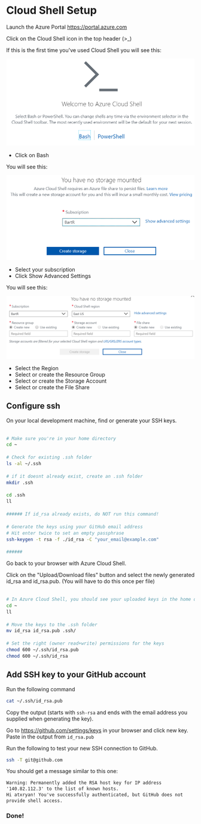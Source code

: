 # Cloud Shell Setup

Launch the Azure Portal <https://portal.azure.com>

Click on the Cloud Shell icon in the top header (>_)

If this is the first time you've used Cloud Shell you will see this:

![Initial node resource group](images/cloud-shell-1.png)

* Click on Bash

You will see this:

![Initial node resource group](images/cloud-shell-2.png)

* Select your subscription
* Click Show Advanced Settings

You will see this:

![Initial node resource group](images/cloud-shell-3.png)

* Select the Region
* Select or create the Resource Group
* Select or create the Storage Account
* Select or create the File Share

## Configure ssh

On your local development machine, find or generate your SSH keys.

```bash

# Make sure you're in your home directory
cd ~

# Check for existing .ssh folder
ls -al ~/.ssh

# if it doesnt already exist, create an .ssh folder 
mkdir .ssh

cd .ssh
ll

###### If id_rsa already exists, do NOT run this command!

# Generate the keys using your GitHub email address
# Hit enter twice to set an empty passphrase
ssh-keygen -t rsa -f ./id_rsa -C "your_email@example.com"

######

```

Go back to your browser with Azure Cloud Shell.

Click on the "Upload/Download files" button and select the newly generated id_rsa and id_rsa.pub. (You will have to do this once per file)

```bash

# In Azure Cloud Shell, you should see your uploaded keys in the home dir.
cd ~
ll

# Move the keys to the .ssh folder
mv id_rsa id_rsa.pub .ssh/

# Set the right (owner read+write) permissions for the keys
chmod 600 ~/.ssh/id_rsa.pub
chmod 600 ~/.ssh/id_rsa

```

## Add SSH key to your GitHub account

Run the following command

```bash
cat ~/.ssh/id_rsa.pub
```

Copy the output (starts with `ssh-rsa` and ends with the email address you supplied when generating the key).

Go to https://github.com/settings/keys in your browser and click new key. Paste in the output from `id_rsa.pub`

Run the following to test your new SSH connection to GitHub.

```bash
ssh -T git@github.com
```

You should get a message similar to this one:

```
Warning: Permanently added the RSA host key for IP address '140.82.112.3' to the list of known hosts.
Hi atxryan! You've successfully authenticated, but GitHub does not provide shell access.
```


### Done!